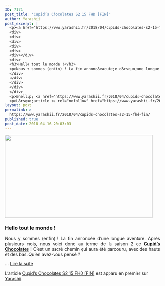 ```yaml
---
ID: 7171
post_title: 'Cupid’s Chocolates S2 15 FHD [FIN]'
author: Yarashii
post_excerpt: |
  <p><a href="https://www.yarashii.fr/2018/04/cupids-chocolates-s2-15-fhd-fin/"><img width="480" height="270" src="https://www.yarashii.fr/wp-content/uploads/2018/04/Yarashii-Cupids-Chocolates-S2-15-news-480x270.jpg" alt=""></a></p>
  <div>
  <div>
  <div>
  <div>
  <div>
  <div></div>
  <div>
  <h3>Hello tout le monde !</h3>
  <p>Nous y sommes (enfin) ! La fin annonc&eacute;e d&rsquo;une longue aventure. Apr&egrave;s plusieurs mois, nous voici donc au terme de la saison 2 de <strong><a href="https://www.yarashii.fr/cupids-chocolates/">Cupid&rsquo;s Chocolates</a></strong> ! C&rsquo;est un sacr&eacute; chemin qui aura &eacute;t&eacute; parcouru, avec des hauts et des bas. Qu&rsquo;en avez-vous pens&eacute; ? </p>
  </div>
  </div>
  </div>
  </div>
  </div>
  <p>&hellip; <a href="https://www.yarashii.fr/2018/04/cupids-chocolates-s2-15-fhd-fin/">Lire la suite</a></p></div>
  <p>L&rsquo;article <a rel="nofollow" href="https://www.yarashii.fr/2018/04/cupids-chocolates-s2-15-fhd-fin/">Cupid&rsquo;s Chocolates S2 15 FHD [FIN]</a> est apparu en premier sur <a rel="nofollow" href="https://www.yarashii.fr/">Yarashii</a>.</p>
layout: post
permalink: >
  https://www.yarashii.fr/2018/04/cupids-chocolates-s2-15-fhd-fin/
published: true
post_date: 2018-04-16 20:03:03
---
```

<p><a href="https://www.yarashii.fr/2018/04/cupids-chocolates-s2-15-fhd-fin/"><img width="480" height="270" src="https://www.yarashii.fr/wp-content/uploads/2018/04/Yarashii-Cupids-Chocolates-S2-15-news-480x270.jpg" class="attachment-rssthumb size-rssthumb wp-post-image" alt="" srcset="https://united-subs.dearclouds.com/wp-content/uploads/2018/05/af3e876f5d355994298f505e7bf7a124.jpg 480w, https://www.yarashii.fr/wp-content/uploads/2018/04/Yarashii-Cupids-Chocolates-S2-15-news-300x169.jpg 300w, https://www.yarashii.fr/wp-content/uploads/2018/04/Yarashii-Cupids-Chocolates-S2-15-news-768x432.jpg 768w, https://www.yarashii.fr/wp-content/uploads/2018/04/Yarashii-Cupids-Chocolates-S2-15-news-1024x576.jpg 1024w, https://www.yarashii.fr/wp-content/uploads/2018/04/Yarashii-Cupids-Chocolates-S2-15-news-696x392.jpg 696w, https://www.yarashii.fr/wp-content/uploads/2018/04/Yarashii-Cupids-Chocolates-S2-15-news-1068x601.jpg 1068w, https://www.yarashii.fr/wp-content/uploads/2018/04/Yarashii-Cupids-Chocolates-S2-15-news-747x420.jpg 747w" sizes="(max-width: 480px) 100vw, 480px" /></a></p>
<div id="td_uid_168_5b03eee77fdf6" class="tdc-row">
<div class="vc_row td_uid_202_5b03eee77fe6c_rand  wpb_row td-pb-row" >
<div class="vc_column td_uid_203_5b03eee77fff7_rand  wpb_column vc_column_container tdc-column td-pb-span12">
<div class="wpb_wrapper">
<div class="wpb_wrapper wpb_text_column td_block_wrap td_block_wrap vc_column_text td_uid_204_5b03eee7800d6_rand  td-pb-border-top td_block_template_1"  data-td-block-uid="td_uid_204_5b03eee7800d6" ">
<div class="td-block-title-wrap"></div>
<div class="td-fix-index">
<h3 style="text-align: left;">Hello tout le monde !</h3>
<p style="text-align: justify;">Nous y sommes (enfin) ! La fin annoncée d&#8217;une longue aventure. Après plusieurs mois, nous voici donc au terme de la saison 2 de <strong><a href="https://www.yarashii.fr/cupids-chocolates/">Cupid&#8217;s Chocolates</a></strong> ! C&#8217;est un sacré chemin qui aura été parcouru, avec des hauts et des bas. Qu&#8217;en avez-vous pensé ? </p>
</div>
</div>
</div>
</div>
</div>
<p>&#8230; <a href="https://www.yarashii.fr/2018/04/cupids-chocolates-s2-15-fhd-fin/" class="read-more">Lire la suite</a></div>
<p>L’article <a rel="nofollow" href="https://www.yarashii.fr/2018/04/cupids-chocolates-s2-15-fhd-fin/">Cupid&rsquo;s Chocolates S2 15 FHD [FIN]</a> est apparu en premier sur <a rel="nofollow" href="https://www.yarashii.fr/">Yarashii</a>.</p>